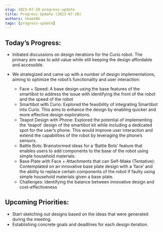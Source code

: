 ```yaml
---
slug: 2023-07-20-progress-update
title: Progress Update (2023-07-20)
authors: team10b
tags: [progress-update]
---
```


## Today’s Progress:

- Initiated discussions on design iterations for the Curio robot. The primary aim was to add value while still keeping the design affordable and accessible.

- We strategized and came up with a number of design implementations, aiming to optimize the robot’s functionality and user interaction:
  - Face + Speed: A base design using the base features of the smartibot to address the issue with identifying the front of the robot and the speed of the robot
  - Smartibot with Curio: Explored the feasibility of integrating Smartibot into Curio. This aims to enhance the design by enabling quicker and more effective design explorations.
  - Teapot Design with Phone: Explored the potential of implementing the ‘teapot’ design of the smartibot kit while including a dedicated spot for the user’s phone. This would improve user interaction and extend the capabilities of the robot by leveraging the phone’s sensors.
  - Battle Bots: Brainstormed ideas for a ‘Battle Bots’ feature that enables users to add components to the base of the robot using simple household materials.
  - Base Plate with Face + Attachments that can Self-Make (Tentative): Contemplated on an innovative base plate design with a ‘face’ and the ability to replace certain components of the robot if faulty using simple household materials given a base plate.
  - Challenges: Identifying the balance between innovative design and cost-effectiveness

## Upcoming Priorities:

- Start sketching out designs based on the ideas that were generated during the meeting.
- Establishing concrete goals and deadlines for each design iteration.
